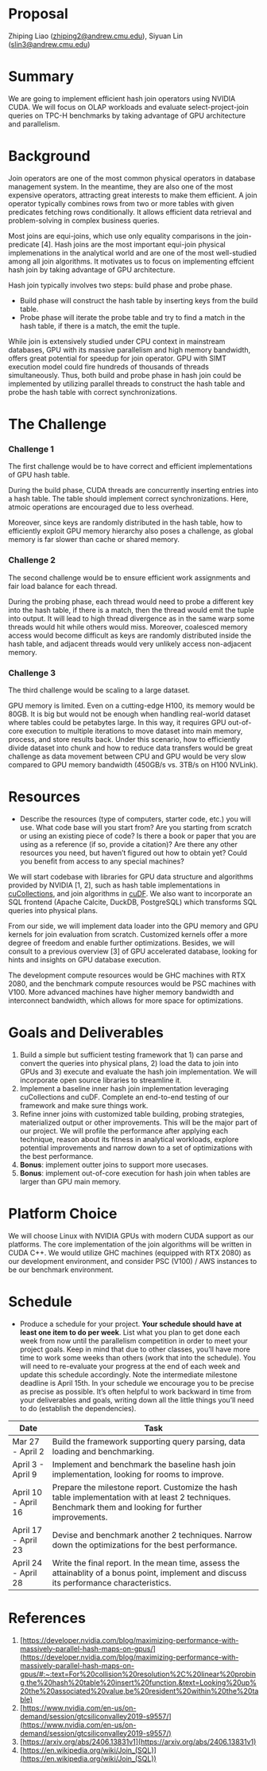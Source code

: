 # Proposal

Zhiping Liao (zhiping2@andrew.cmu.edu), Siyuan Lin (slin3@andrew.cmu.edu)

# Summary

We are going to implement efficient hash join operators using NVIDIA CUDA. We will focus on OLAP workloads and evaluate select-project-join queries on TPC-H benchmarks by taking advantage of GPU architecture and parallelism.

# Background

Join operators are one of the most common physical operators in database management system. In the meantime, they are also one of the most expensive operators, attracting great interests to make them efficient. A join operator typically combines rows from two or more tables with given predicates fetching rows conditionally. It allows efficient data retrieval and problem-solving in complex business queries.

Most joins are equi-joins, which use only equality comparisons in the join-predicate [4]. Hash joins are the most important equi-join physical implemenations in the analytical world and are one of the most well-studied among all join algorithms. It motivates us to focus on implementing effcient hash join by taking advantage of GPU architecture. 

Hash join typically involves two steps: build phase and probe phase.

- Build phase will construct the hash table by inserting keys from the build table.
- Probe phase will iterate the probe table and try to find a match in the hash table, if there is a match, the emit the tuple.

While join is extensively studied under CPU context in mainstream databases, GPU with its massive parallelism and high memory bandwidth, offers great potential for speedup for join operator. GPU with SIMT execution model could fire hundreds of thousands of threads  simultaneously. Thus, both build and probe phase in hash join could be implemented by utilizing parallel threads to construct the hash table and probe the hash table with correct synchronizations.

# The Challenge

### Challenge 1

The first challenge would be to have correct and efficient implementations of GPU hash table.

During the build phase, CUDA threads are concurrently inserting entries into a hash table. The table should implement correct synchronizations. Here, atmoic operations are encouraged due to less overhead.

Moreover, since keys are randomly distributed in the hash table, how to efficiently exploit GPU memory hierarchy also poses a challenge, as global memory is far slower than cache or shared memory.

### Challenge 2

The second challenge would be to ensure efficient work assignments and fair load balance for each thread.

During the probing phase, each thread would need to probe a different key into the hash table, if there is a match, then the thread would emit the tuple into output. It will lead to high thread divergence as in the same warp some threads would hit while others would miss. Moreover, coalesced memory access would become difficult as keys are randomly distributed inside the hash table, and adjacent threads would very unlikely access non-adjacent memory.

### Challenge 3

The third challenge would be scaling to a large dataset.

GPU memory is limited. Even on a cutting-edge H100, its memory would be 80GB. It is big but would not be enough when handling real-world dataset where tables could be petabytes large. In this way, it requires GPU out-of-core execution to multiple iterations to move dataset into main memory, process, and store results back. Under this scenario, how to efficiently divide dataset into chunk and how to reduce data transfers would be great challenge as data movement between CPU and GPU would be very slow compared to GPU memory bandwidth (450GB/s vs. 3TB/s on H100 NVLink).

# Resources

- Describe the resources (type of computers, starter code, etc.) you will use.
What code base will you start from? Are you starting from scratch or using an existing
piece of code? Is there a book or paper that you are using as a reference (if so, provide a
citation)? Are there any other resources you need, but haven’t figured out how to obtain
yet? Could you benefit from access to any special machines?

We will start codebase with libraries for GPU data structure and algorithms provided by NVIDIA [1, 2], such as hash table implementations in [cuCollections](https://github.com/NVIDIA/cuCollections), and join algorithms in [cuDF](https://github.com/rapidsai/cudf). We also want to incorporate an SQL frontend (Apache Calcite, DuckDB, PostgreSQL) which transforms SQL queries into physical plans.

From our side, we will implement data loader into the GPU memory and GPU kernels for join evaluation from scratch. Customized kernels offer a more degree of freedom and enable further optimizations. Besides, we will consult to a previous overview [3] of GPU accelerated database, looking for hints and insights on GPU database execution.

The development compute resources would be GHC machines with RTX 2080, and the benchmark compute resources would be PSC machines with V100. More advanced machines have higher memory bandwidth and interconnect bandwidth, which allows for more space for optimizations.

# Goals and Deliverables

1. Build a simple but sufficient testing framework that 1) can parse and convert the queries into physical plans, 2) load the data to join into GPUs and 3) execute and evaluate the hash join implementation. We will incorporate open source libraries to streamline it.
2. Implement a baseline inner hash join implementation leveraging cuCollections and cuDF. Complete an end-to-end testing of our framework and make sure things work.
3. Refine inner joins with customized table building, probing strategies, materialized output or other improvements. This will be the major part of our project. We will profile the performance after applying each technique, reason about its fitness in analytical workloads, explore potential improvements and narrow down to a set of optimizations with the best performance.
4. **Bonus**: implement outter joins to support more usecases.
5. **Bonus**: implement out-of-core execution for hash join when tables are larger than GPU main memory.

# Platform Choice

We will choose Linux with NVIDIA GPUs with modern CUDA support as our platforms. The core implementation of the join algorithms will be written in CUDA C++. We would utilize GHC machines (equipped with RTX 2080) as our development environment, and consider PSC (V100) / AWS instances to be our benchmark environment.

# Schedule

- Produce a schedule for your project. **Your schedule should have at least one item to do per week**. List what you plan to get done each week from now until the parallelism competition in order to meet your project goals. Keep in mind that due to other classes, you’ll have more time to work some weeks than others (work that into the schedule). You will need to re-evaluate your progress at the end of each week and update this schedule accordingly. Note the intermediate milestone deadline is April 15th. In your schedule we encourage you to be precise as precise as possible. It’s often helpful to work backward in time from your deliverables and goals, writing down all the little things you’ll need to do (establish the dependencies).

| Date | Task |
| --- | --- |
| Mar 27 - April 2 | Build the framework supporting query parsing, data loading and benchmarking. |
| April 3 - April 9 | Implement and benchmark the baseline hash join implementation, looking for rooms to improve. |
| April 10 - April 16 | Prepare the milestone report. Customize the hash table implementation with at least 2 techniques. Benchmark them and looking for further improvements. |
| April 17 - April 23 | Devise and benchmark another 2 techniques. Narrow down the optimizations for the best performance. |
| April 24 - April 28 | Write the final report. In the mean time, assess the attainablity of a bonus point, implement and discuss its performance characteristics. |

# References

1. [https://developer.nvidia.com/blog/maximizing-performance-with-massively-parallel-hash-maps-on-gpus/](https://developer.nvidia.com/blog/maximizing-performance-with-massively-parallel-hash-maps-on-gpus/#:~:text=For%20collision%20resolution%2C%20linear%20probing,the%20hash%20table%20insert%20function.&text=Looking%20up%20the%20associated%20value,be%20resident%20within%20the%20table)
2. [https://www.nvidia.com/en-us/on-demand/session/gtcsiliconvalley2019-s9557/](https://www.nvidia.com/en-us/on-demand/session/gtcsiliconvalley2019-s9557/)
3. [https://arxiv.org/abs/2406.13831v1](https://arxiv.org/abs/2406.13831v1)
4. [https://en.wikipedia.org/wiki/Join_(SQL)](https://en.wikipedia.org/wiki/Join_(SQL))